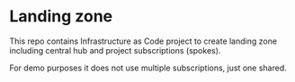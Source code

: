 # Landing zone
This repo contains Infrastructure as Code project to create landing zone including central hub and project subscriptions (spokes).

For demo purposes it does not use multiple subscriptions, just one shared.